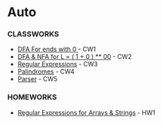 # Auto
<h3>CLASSWORKS</h3>
<ul>
  <li><a href="https://feyzanursaka.github.io/Automata/CW1.png" rel="nofollow">DFA For ends with 0 </a> - CW1</li>
  <li><a href="https://feyzanursaka.github.io/Automata/CW2.png" rel="nofollow">DFA & NFA for L = ( 1 + 0 ) ** 00</a> - CW2</li>
  <li><a href="https://feyzanursaka.github.io/Automata/CW3.html" rel="nofollow">Regular Expressions</a> - CW3</li>
   <li><a href="https://feyzanursaka.github.io/Automata/CW4.png" rel="nofollow">Palindromes</a> - CW4</li>
     <li><a href="https://feyzanursaka.github.io/Automata/CW5/Expression.html" rel="nofollow">Parser</a> - CW5</li>
</ul>
<h3>HOMEWORKS</h3>
<ul>
  <li><a href="https://feyzanursaka.github.io/Auto/HW1.html" rel="nofollow">Regular Expressions for Arrays & Strings</a> - HW1</li>
</ul>
